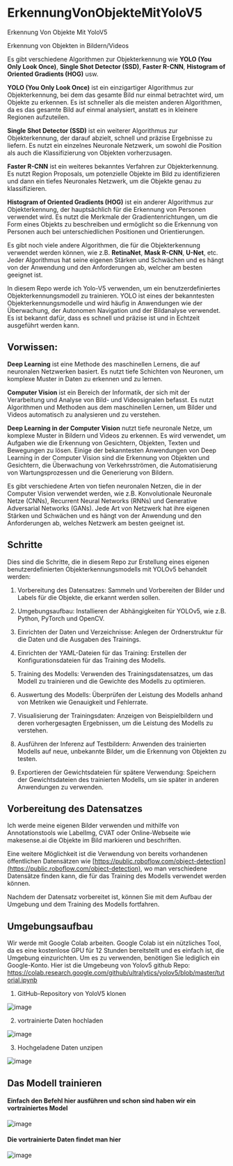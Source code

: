 # ErkennungVonObjekteMitYoloV5
Erkennung Von Objekte Mit YoloV5

Erkennung von Objekten in Bildern/Videos

Es gibt verschiedene Algorithmen zur Objekterkennung wie **YOLO (You Only Look Once)**, **Single Shot Detector (SSD)**, **Faster R-CNN**, **Histogram of Oriented Gradients (HOG)** usw.

**YOLO (You Only Look Once)** ist ein einzigartiger Algorithmus zur Objekterkennung, bei dem das gesamte Bild nur einmal betrachtet wird, um Objekte zu erkennen. Es ist schneller als die meisten anderen Algorithmen, da es das gesamte Bild auf einmal analysiert, anstatt es in kleinere Regionen aufzuteilen.

**Single Shot Detector (SSD)** ist ein weiterer Algorithmus zur Objekterkennung, der darauf abzielt, schnell und präzise Ergebnisse zu liefern. Es nutzt ein einzelnes Neuronale Netzwerk, um sowohl die Position als auch die Klassifizierung von Objekten vorherzusagen.

**Faster R-CNN** ist ein weiteres bekanntes Verfahren zur Objekterkennung. Es nutzt Region Proposals, um potenzielle Objekte im Bild zu identifizieren und dann ein tiefes Neuronales Netzwerk, um die Objekte genau zu klassifizieren.

**Histogram of Oriented Gradients (HOG)** ist ein anderer Algorithmus zur Objekterkennung, der hauptsächlich für die Erkennung von Personen verwendet wird. Es nutzt die Merkmale der Gradientenrichtungen, um die Form eines Objekts zu beschreiben und ermöglicht so die Erkennung von Personen auch bei unterschiedlichen Positionen und Orientierungen.

Es gibt noch viele andere Algorithmen, die für die Objekterkennung verwendet werden können, wie z.B. **RetinaNet**, **Mask R-CNN**, **U-Net**, etc. Jeder Algorithmus hat seine eigenen Stärken und Schwächen und es hängt von der Anwendung und den Anforderungen ab, welcher am besten geeignet ist.

In diesem Repo werde ich Yolo-V5 verwenden, um ein benutzerdefiniertes Objekterkennungsmodell zu trainieren. YOLO ist eines der bekanntesten Objekterkennungsmodelle und wird häufig in Anwendungen wie der Überwachung, der Autonomen Navigation und der Bildanalyse verwendet. Es ist bekannt dafür, dass es schnell und präzise ist und in Echtzeit ausgeführt werden kann.


## Vorwissen:
**Deep Learning** ist eine Methode des maschinellen Lernens, die auf neuronalen Netzwerken basiert. Es nutzt tiefe Schichten von Neuronen, um komplexe Muster in Daten zu erkennen und zu lernen.

**Computer Vision** ist ein Bereich der Informatik, der sich mit der Verarbeitung und Analyse von Bild- und Videosignalen befasst. Es nutzt Algorithmen und Methoden aus dem maschinellen Lernen, um Bilder und Videos automatisch zu analysieren und zu verstehen.

**Deep Learning in der Computer Vision** nutzt tiefe neuronale Netze, um komplexe Muster in Bildern und Videos zu erkennen. Es wird verwendet, um Aufgaben wie die Erkennung von Gesichtern, Objekten, Texten und Bewegungen zu lösen. Einige der bekanntesten Anwendungen von Deep Learning in der Computer Vision sind die Erkennung von Objekten und Gesichtern, die Überwachung von Verkehrsströmen, die Automatisierung von Wartungsprozessen und die Generierung von Bildern.

Es gibt verschiedene Arten von tiefen neuronalen Netzen, die in der Computer Vision verwendet werden, wie z.B. Konvolutionale Neuronale Netze (CNNs), Recurrent Neural Networks (RNNs) und Generative Adversarial Networks (GANs). Jede Art von Netzwerk hat ihre eigenen Stärken und Schwächen und es hängt von der Anwendung und den Anforderungen ab, welches Netzwerk am besten geeignet ist.

## Schritte
Dies sind die Schritte, die in diesem Repo zur Erstellung eines eigenen benutzerdefinierten Objekterkennungsmodells mit YOLOv5 behandelt werden:

1.  Vorbereitung des Datensatzes: Sammeln und Vorbereiten der Bilder und Labels für die Objekte, die erkannt werden sollen.
    
2.  Umgebungsaufbau: Installieren der Abhängigkeiten für YOLOv5, wie z.B. Python, PyTorch und OpenCV.
    
3.  Einrichten der Daten und Verzeichnisse: Anlegen der Ordnerstruktur für die Daten und die Ausgaben des Trainings.
    
4.  Einrichten der YAML-Dateien für das Training: Erstellen der Konfigurationsdateien für das Training des Modells.
    
5.  Training des Modells: Verwenden des Trainingsdatensatzes, um das Modell zu trainieren und die Gewichte des Modells zu optimieren.
    
6.  Auswertung des Modells: Überprüfen der Leistung des Modells anhand von Metriken wie Genauigkeit und Fehlerrate.
    
7.  Visualisierung der Trainingsdaten: Anzeigen von Beispielbildern und deren vorhergesagten Ergebnissen, um die Leistung des Modells zu verstehen.
    
8.  Ausführen der Inferenz auf Testbildern: Anwenden des trainierten Modells auf neue, unbekannte Bilder, um die Erkennung von Objekten zu testen.
    
9.  Exportieren der Gewichtsdateien für spätere Verwendung: Speichern der Gewichtsdateien des trainierten Modells, um sie später in anderen Anwendungen zu verwenden.


## Vorbereitung des Datensatzes
Ich werde meine eigenen Bilder verwenden und mithilfe von Annotationstools wie LabelImg, CVAT oder Online-Webseite wie makesense.ai die Objekte im Bild markieren und beschriften.

Eine weitere Möglichkeit ist die Verwendung von bereits vorhandenen öffentlichen Datensätzen wie [https://public.roboflow.com/object-detection](https://public.roboflow.com/object-detection), wo man verschiedene Datensätze finden kann, die für das Training des Modells verwendet werden können.

Nachdem der Datensatz vorbereitet ist, können Sie mit dem Aufbau der Umgebung und dem Training des Modells fortfahren.


## Umgebungsaufbau
Wir werde mit Google Colab arbeiten. Google Colab ist ein nützliches Tool, da es eine kostenlose GPU für 12 Stunden bereitstellt und es einfach ist, die Umgebung einzurichten. Um es zu verwenden, benötigen Sie lediglich ein Google-Konto.
Hier ist die Umgebeung von Yolov5 github Repo: https://colab.research.google.com/github/ultralytics/yolov5/blob/master/tutorial.ipynb

1. GitHub-Repository von YoloV5 klonen

![image](https://user-images.githubusercontent.com/48016716/214070598-0c7281e0-29cb-4c71-b649-d0069b5a8758.png)

2. vortrainierte Daten hochladen

![image](https://user-images.githubusercontent.com/48016716/214071180-e07dcfa7-0342-4c1e-8876-3866cf5e6212.png)

3. Hochgeladene Daten unzipen

![image](https://user-images.githubusercontent.com/48016716/214071975-78b932c2-d86e-4362-9d4a-92baf2294d4e.png)


## Das Modell trainieren
#### Einfach den Befehl hier ausführen und schon sind haben wir ein vortrainiertes Model 
![image](https://user-images.githubusercontent.com/48016716/214072817-84fe7431-3326-4d47-aaa2-49e2965ec5ed.png)


#### Die vortrainierte Daten findet man hier
![image](https://user-images.githubusercontent.com/48016716/214073275-efbead9a-e15b-4c79-ad63-d2985ce7431b.png)


